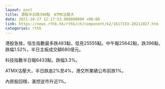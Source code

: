 ```yaml
---
layout: post
title: 港股半日跌396點　ATMX沽壓大
date: 2021-10-27 12:17:53.000000000 +08:00
link: https://news.rthk.hk/rthk/ch/component/k2/1617153-20211027.htm
categories: rthk
---
```


港股急挫，恒生指數最多跌483點，低見25555點。中午報25642點，跌396點，跌幅1.52%，半日主板成交額680億元。

科技指數半日報6433點，跌幅3.3%。

ATMX沽壓大，半日跌逾2%至4%，港交所業績公布前跌1%。

內房股回穩，滙控逆市升近1%。
